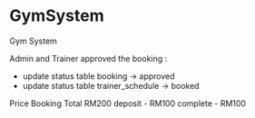 # GymSystem
 Gym System


Admin and Trainer approved the booking :
- update status table booking -> approved
- update status table trainer_schedule -> booked

Price Booking
Total RM200
deposit - RM100
complete - RM100